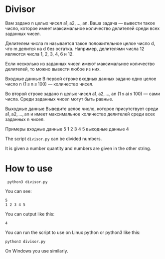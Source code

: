 # Divisor

Вам задано n целых чисел a1, a2, ..., an. Ваша задача — вывести такое число, которое имеет максимальное количество делителей среди всех заданных чисел.

Делителем числа m называется такое положительное целое число d, что m делится на d без остатка. Например, делителями числа 12 являются числа 1, 2, 3, 4, 6 и 12.

Если несколько из заданных чисел имеют максимальное количество делителей, то можно вывести любое из них.

Входные данные
В первой строке входных данных задано одно целое число n (1 ≤ n ≤ 100) — количество чисел.

Во второй строке задано n целых чисел a1, a2, ..., an (1 ≤ ai ≤ 100) — сами числа. Среди заданных чисел могут быть равные.

Выходные данные
Выведите целое число, которое присутствует среди a1, a2, ..., an и имеет максимальное количество делителей среди всех заданных n чисел.

Примеры
входные данные
5
1 2 3 4 5
выходные данные
4

The script ```divisor.py``` can be divided  numbers.

It is  given a number quantity and  numbers are given in the other string.
# How to use

```
 python3 divisor.py
 ```
You can see:
```
5
1 2 3 4 5
```

You can output like this:
```
4

```
 



You can run the script to use on Linux python or python3 like this:

``` python3 divisor.py ``` 

On Windows you use similarly.
